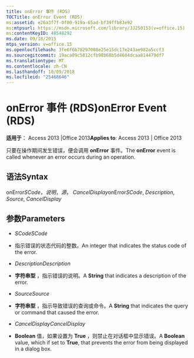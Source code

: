 ```yaml
---
title: onError 事件 (RDS)
TOCTitle: onError Event (RDS)
ms:assetid: e26a3f7f-0f00-919a-65ad-bf39ffb83e92
ms:mtpsurl: https://msdn.microsoft.com/library/JJ250153(v=office.15)
ms:contentKeyID: 48548292
ms.date: 09/18/2015
mtps_version: v=office.15
ms.openlocfilehash: 3fe6f6b78297008e25e15dc17e243ae982a5ccf3
ms.sourcegitcommit: 19aca09c5812cfb98b68b5d4604dcaa814479df7
ms.translationtype: MT
ms.contentlocale: zh-CN
ms.lasthandoff: 10/09/2018
ms.locfileid: "25468646"
---
```

# <a name="onerror-event-rds"></a><span data-ttu-id="1b8cb-102">onError 事件 (RDS)</span><span class="sxs-lookup"><span data-stu-id="1b8cb-102">onError Event (RDS)</span></span>


<span data-ttu-id="1b8cb-103">**适用于**： Access 2013 |Office 2013</span><span class="sxs-lookup"><span data-stu-id="1b8cb-103">**Applies to**: Access 2013 | Office 2013</span></span>

<span data-ttu-id="1b8cb-104">只要在操作期间发生错误，便会调用 **onError** 事件。</span><span class="sxs-lookup"><span data-stu-id="1b8cb-104">The **onError** event is called whenever an error occurs during an operation.</span></span>

## <a name="syntax"></a><span data-ttu-id="1b8cb-105">语法</span><span class="sxs-lookup"><span data-stu-id="1b8cb-105">Syntax</span></span>

<span data-ttu-id="1b8cb-106">onError*SCode*，*说明*，*源*， *CancelDisplay*</span><span class="sxs-lookup"><span data-stu-id="1b8cb-106">onError*SCode*, *Description*, *Source*, *CancelDisplay*</span></span>

## <a name="parameters"></a><span data-ttu-id="1b8cb-107">参数</span><span class="sxs-lookup"><span data-stu-id="1b8cb-107">Parameters</span></span>

  - <span data-ttu-id="1b8cb-108">*SCode*</span><span class="sxs-lookup"><span data-stu-id="1b8cb-108">*SCode*</span></span>

  - <span data-ttu-id="1b8cb-109">指示错误的状态代码的整数。</span><span class="sxs-lookup"><span data-stu-id="1b8cb-109">An integer that indicates the status code of the error.</span></span>

  - <span data-ttu-id="1b8cb-110">*Description*</span><span class="sxs-lookup"><span data-stu-id="1b8cb-110">*Description*</span></span>

  - <span data-ttu-id="1b8cb-111">**字符串型** ，指示错误的说明。</span><span class="sxs-lookup"><span data-stu-id="1b8cb-111">A **String** that indicates a description of the error.</span></span>

  - <span data-ttu-id="1b8cb-112">*Source*</span><span class="sxs-lookup"><span data-stu-id="1b8cb-112">*Source*</span></span>

  - <span data-ttu-id="1b8cb-113">**字符串型** ，指示导致错误的查询或命令。</span><span class="sxs-lookup"><span data-stu-id="1b8cb-113">A **String** that indicates the query or command that caused the error.</span></span>

  - <span data-ttu-id="1b8cb-114">*CancelDisplay*</span><span class="sxs-lookup"><span data-stu-id="1b8cb-114">*CancelDisplay*</span></span>

  - <span data-ttu-id="1b8cb-115">**Boolean** 值，如果设置为 **True** ，则禁止在对话框中显示错误。</span><span class="sxs-lookup"><span data-stu-id="1b8cb-115">A **Boolean** value, which if set to **True**, that prevents the error from being displayed in a dialog box.</span></span>

